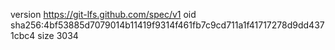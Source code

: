 version https://git-lfs.github.com/spec/v1
oid sha256:4bf53885d7079014b11419f9314f461fb7c9cd711a1f41717278d9dd4371cbc4
size 3034
